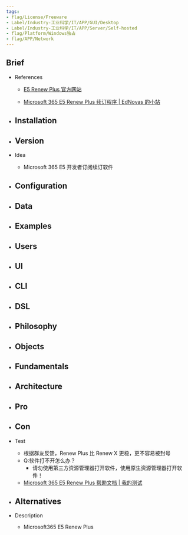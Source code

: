 ```yaml
---
tags:
- flag/License/Freeware
- Label/Industry-工业科学/IT/APP/GUI/Desktop
- Label/Industry-工业科学/IT/APP/Server/Self-hosted
- flag/Platform/Windows独占
- flag/APP/Network
---
```


## Brief

- References
    - [E5 Renew Plus 官方网站](https://e5renew.com/)

    - [Microsoft 365 E5 Renew Plus 续订程序 | EdNovas 的小站](https://ednovas.xyz/2022/01/10/e5renewplus/#%E8%AD%A6%E5%91%8A%E9%82%AE%E4%BB%B6)

- Installation
    - 

- Version
    - 

- Idea
    - Microsoft 365 E5 开发者订阅续订软件

- Configuration
    - 

- Data
    - 

- Examples
    - 

- Users
    - 

- UI
    - 

- CLI
    - 

- DSL
    - 

- Philosophy
    - 

- Objects
    - 

- Fundamentals
    - 

- Architecture
    - 

- Pro
    - 

- Con
    - 

- Test
    - 根据群友反馈，Renew Plus 比 Renew X 更稳，更不容易被封号
    - Q:软件打不开怎么办？
        - 请勿使用第三方资源管理器打开软件，使用原生资源管理器打开软件！
    - [Microsoft 365 E5 Renew Plus 帮助文档 | 我的测试](https://www.gladtbam.top/posts/36944/)

- Alternatives
    - 

- Description
    - Microsoft365 E5 Renew Plus
